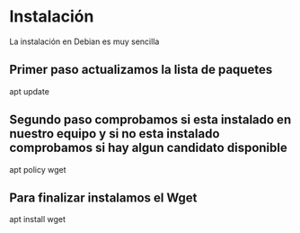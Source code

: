 # Instalación

La instalación en Debian es muy sencilla

## Primer paso actualizamos la lista de paquetes
apt update

## Segundo paso comprobamos si esta instalado en nuestro equipo y si no esta instalado comprobamos si hay algun candidato disponible
apt policy wget

## Para finalizar instalamos el Wget
apt install wget

